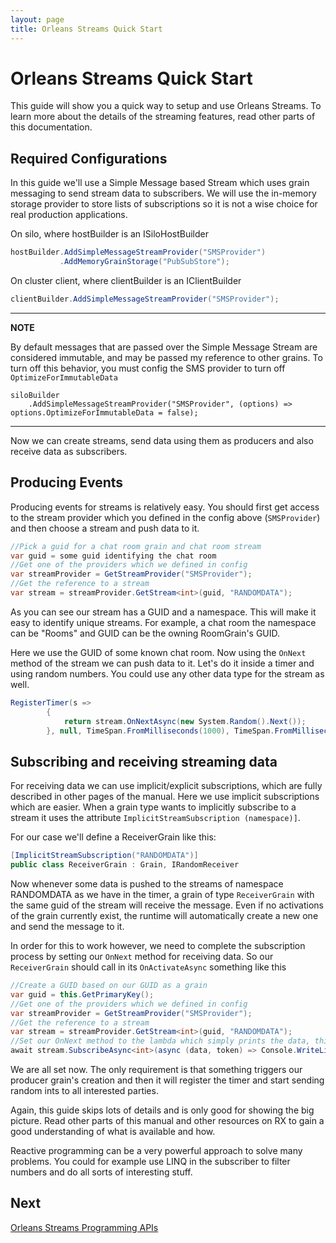 ```yaml
---
layout: page
title: Orleans Streams Quick Start
---
```


# Orleans Streams Quick Start

This guide will show you a quick way to setup and use Orleans Streams.
To learn more about the details of the streaming features, read other parts of this documentation.

## Required Configurations

In this guide we'll use a Simple Message based Stream which uses grain messaging to send stream data to subscribers. We will use the in-memory storage provider to store lists of subscriptions so it is not a wise choice for real production applications.

On silo, where hostBuilder is an ISiloHostBuilder

``` csharp
hostBuilder.AddSimpleMessageStreamProvider("SMSProvider")
           .AddMemoryGrainStorage("PubSubStore");
```

On cluster client, where clientBuilder is an IClientBuilder

``` csharp
clientBuilder.AddSimpleMessageStreamProvider("SMSProvider");
```

---
**NOTE**

By default messages that are passed over the Simple Message Stream are considered immutable, and may be passed my reference to other grains.  To turn off this behavior, you must config the SMS provider to turn off `OptimizeForImmutableData`

```
siloBuilder
    .AddSimpleMessageStreamProvider("SMSProvider", (options) => options.OptimizeForImmutableData = false);
```

---

Now we can create streams, send data using them as producers and also receive data as subscribers.

## Producing Events

Producing events for streams is relatively easy. You should first get access to the stream provider which you defined in the config above (`SMSProvider`) and then choose a stream and push data to it.

``` csharp
//Pick a guid for a chat room grain and chat room stream
var guid = some guid identifying the chat room
//Get one of the providers which we defined in config
var streamProvider = GetStreamProvider("SMSProvider");
//Get the reference to a stream
var stream = streamProvider.GetStream<int>(guid, "RANDOMDATA");
```

As you can see our stream has a GUID and a namespace. This will make it easy to identify unique streams. For example, a chat room the namespace can be "Rooms" and GUID can be the owning RoomGrain's GUID.

Here we use the GUID of some known chat room. Now using the `OnNext` method of the stream we can push data to it. Let's do it inside a timer and using random numbers. You could use any other data type for the stream as well.

``` csharp
RegisterTimer(s =>
        {
            return stream.OnNextAsync(new System.Random().Next());
        }, null, TimeSpan.FromMilliseconds(1000), TimeSpan.FromMilliseconds(1000));
```

## Subscribing and receiving streaming data

For receiving data we can use implicit/explicit subscriptions, which are fully described in other pages of the manual. Here we use implicit subscriptions which are easier. When a grain type wants to implicitly subscribe to a stream it uses the attribute `ImplicitStreamSubscription (namespace)]`.

For our case we'll define a ReceiverGrain like this:

``` csharp
[ImplicitStreamSubscription("RANDOMDATA")]
public class ReceiverGrain : Grain, IRandomReceiver
```

Now whenever some data is pushed to the streams of namespace RANDOMDATA as we have in the timer, a grain of type `ReceiverGrain` with the same guid of the stream will receive the message. Even if no activations of the grain currently exist, the runtime will automatically create a new one and send the message to it.

In order for this to work however, we need to complete the subscription process by setting our `OnNext` method for receiving data. So our `ReceiverGrain` should call in its `OnActivateAsync` something like this

``` csharp
//Create a GUID based on our GUID as a grain
var guid = this.GetPrimaryKey();
//Get one of the providers which we defined in config
var streamProvider = GetStreamProvider("SMSProvider");
//Get the reference to a stream
var stream = streamProvider.GetStream<int>(guid, "RANDOMDATA");
//Set our OnNext method to the lambda which simply prints the data, this doesn't make new subscriptions because we are using implicit subscriptions via [ImplicitStreamSubscription].
await stream.SubscribeAsync<int>(async (data, token) => Console.WriteLine(data));
```

We are all set now. The only requirement is that something triggers our producer grain's creation and then it will register the timer and start sending random ints to all interested parties.

Again, this guide skips lots of details and is only good for showing the big picture. Read other parts of this manual and other resources on RX to gain a good understanding of what is available and how.

Reactive programming can be a very powerful approach to solve many problems. You could for example use LINQ in the subscriber to filter numbers and do all sorts of interesting stuff.


## Next
[Orleans Streams Programming APIs](streams_programming_APIs.md)
